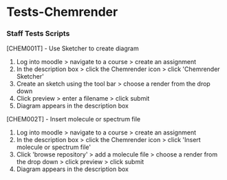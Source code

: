 # Tests-Chemrender

### Staff Tests Scripts

\[CHEM001T\] - Use Sketcher to create diagram

1.  Log into moodle &gt; navigate to a course &gt; create an assignment
2.  In the description box &gt; click the Chemrender icon &gt; click 'Chemrender Sketcher'
3.  Create an sketch using the tool bar &gt; choose a render from the drop down
4.  Click preview &gt; enter a filename &gt; click submit
5.  Diagram appears in the description box

\[CHEM002T\] - Insert molecule or spectrum file

1.  Log into moodle &gt; navigate to a course &gt; create an assignment
2.  In the description box &gt; click the Chemrender icon &gt; click 'Insert molecule or spectrum file'
3.  Click 'browse repository' &gt; add a molecule file &gt; choose a render from the drop down &gt; click preview &gt; click submit
4.  Diagram appears in the description box


